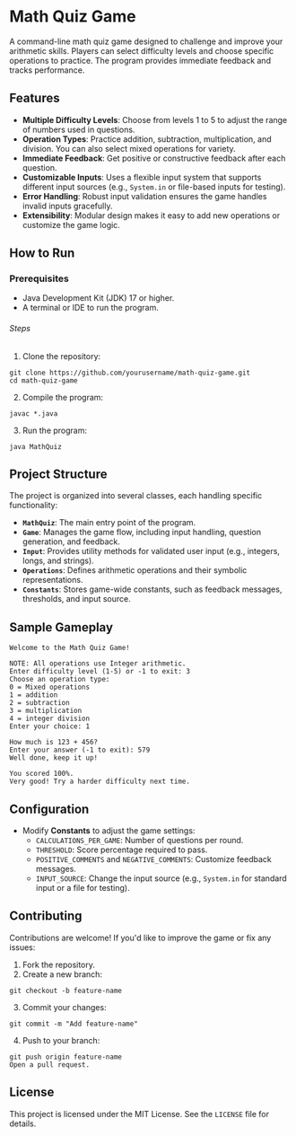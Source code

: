 # Math Quiz Game

A command-line math quiz game designed to challenge and improve your arithmetic skills. Players can select difficulty levels and choose specific operations to practice. The program provides immediate feedback and tracks performance.

## Features

- **Multiple Difficulty Levels**: Choose from levels 1 to 5 to adjust the range of numbers used in questions.
- **Operation Types**: Practice addition, subtraction, multiplication, and division. You can also select mixed operations for variety.
- **Immediate Feedback**: Get positive or constructive feedback after each question.
- **Customizable Inputs**: Uses a flexible input system that supports different input sources (e.g., `System.in` or file-based inputs for testing).
- **Error Handling**: Robust input validation ensures the game handles invalid inputs gracefully.
- **Extensibility**: Modular design makes it easy to add new operations or customize the game logic.

## How to Run

### Prerequisites

- Java Development Kit (JDK) 17 or higher.
- A terminal or IDE to run the program.

###### Steps

1. Clone the repository:
```
git clone https://github.com/yourusername/math-quiz-game.git
cd math-quiz-game
```
2. Compile the program:
```
javac *.java
```
3. Run the program:
```
java MathQuiz
```
## Project Structure

The project is organized into several classes, each handling specific functionality:

- **`MathQuiz`**: The main entry point of the program.
- **`Game`**: Manages the game flow, including input handling, question generation, and feedback.
- **`Input`**: Provides utility methods for validated user input (e.g., integers, longs, and strings).
- **`Operations`**: Defines arithmetic operations and their symbolic representations.
- **`Constants`**: Stores game-wide constants, such as feedback messages, thresholds, and input source.

## Sample Gameplay
```
Welcome to the Math Quiz Game!

NOTE: All operations use Integer arithmetic.
Enter difficulty level (1-5) or -1 to exit: 3
Choose an operation type:
0 = Mixed operations
1 = addition
2 = subtraction
3 = multiplication
4 = integer division
Enter your choice: 1

How much is 123 + 456?
Enter your answer (-1 to exit): 579
Well done, keep it up!

You scored 100%.
Very good! Try a harder difficulty next time.
```
## Configuration

- Modify **Constants** to adjust the game settings:
    - `CALCULATIONS_PER_GAME`: Number of questions per round.
    - `THRESHOLD`: Score percentage required to pass.
    - `POSITIVE_COMMENTS` and `NEGATIVE_COMMENTS`: Customize feedback messages.
    - `INPUT_SOURCE`: Change the input source (e.g., `System.in` for standard input or a file for testing).

## Contributing

Contributions are welcome! If you'd like to improve the game or fix any issues:

1. Fork the repository.
2. Create a new branch:
```
git checkout -b feature-name
```
3. Commit your changes:
```
git commit -m "Add feature-name"
```
4. Push to your branch:
```
git push origin feature-name
Open a pull request.
```
## License

This project is licensed under the MIT License. See the `LICENSE` file for details.